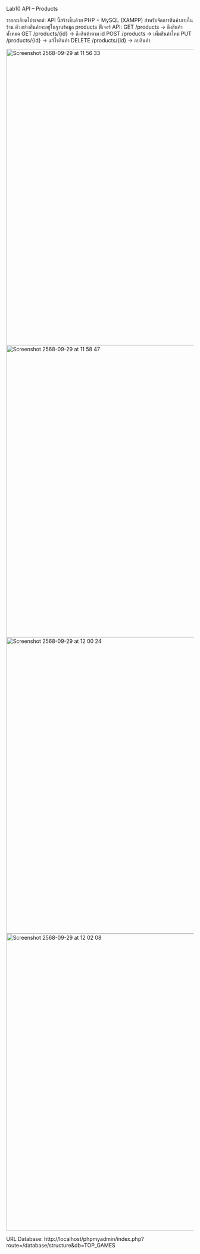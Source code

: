 Lab10 API – Products

รายละเอียดโปรเจกต์:
API นี้สร้างขึ้นด้วย PHP + MySQL (XAMPP) สำหรับจัดการสินค้าภายในร้าน ตัวอย่างสินค้าจะอยู่ในฐานข้อมูล products
ฟีเจอร์ API:
GET /products → ดึงสินค้าทั้งหมด
GET /products/{id} → ดึงสินค้าตาม id
POST /products → เพิ่มสินค้าใหม่
PUT /products/{id} → แก้ไขสินค้า
DELETE /products/{id} → ลบสินค้า

<img width="1273" height="793" alt="Screenshot 2568-09-29 at 11 56 33" src="https://github.com/user-attachments/assets/786d04a1-1203-457b-ad83-b1775f238373" />

<img width="1277" height="782" alt="Screenshot 2568-09-29 at 11 58 47" src="https://github.com/user-attachments/assets/5e950d5e-f2b3-4450-99bc-3dffd776e042" />

<img width="1275" height="794" alt="Screenshot 2568-09-29 at 12 00 24" src="https://github.com/user-attachments/assets/ad706dba-303c-43cb-aed5-455072378b28" />

<img width="1272" height="795" alt="Screenshot 2568-09-29 at 12 02 08" src="https://github.com/user-attachments/assets/2a11a122-bdec-4977-a0b7-9378eb957f6e" />



URL Database: http://localhost/phpmyadmin/index.php?route=/database/structure&db=TOP_GAMES
